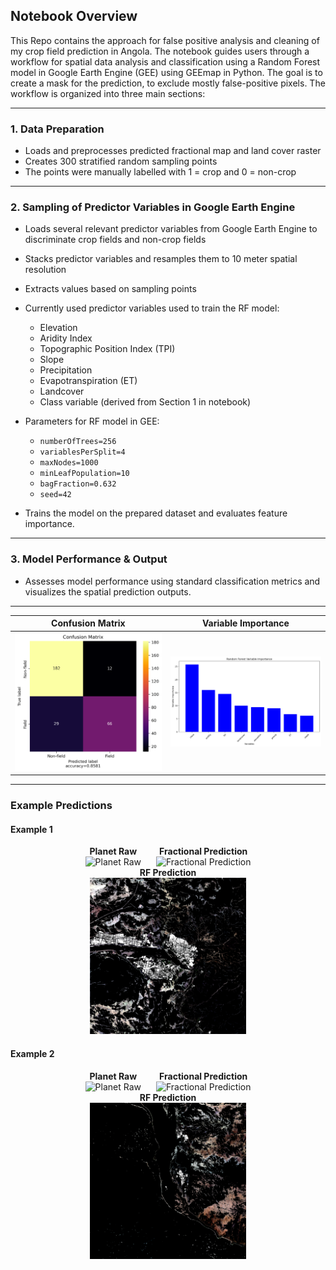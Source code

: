 ## Notebook Overview

This Repo contains the approach for false positive analysis and cleaning of my crop field prediction in Angola.
The notebook guides users through a workflow for spatial data analysis and classification using a Random Forest model in Google Earth Engine (GEE) using GEEmap in Python. The goal is to create a mask for the prediction, to exclude mostly false-positive pixels.
 The workflow is organized into three main sections:

---

### 1. Data Preparation

- Loads and preprocesses predicted fractional map and land cover raster
- Creates 300 stratified random sampling points
- The points were manually labelled with 1 = crop and 0 = non-crop

---

### 2. Sampling of Predictor Variables in Google Earth Engine

- Loads several relevant predictor variables from Google Earth Engine to discriminate crop fields and non-crop fields
- Stacks predictor variables and resamples them to 10 meter spatial resolution
- Extracts values based on sampling points
- Currently used predictor variables used to train the RF model:
    - Elevation
    - Aridity Index
    - Topographic Position Index (TPI)
    - Slope
    - Precipitation
    - Evapotranspiration (ET)
    - Landcover
    - Class variable (derived from Section 1 in notebook)


- Parameters for RF model in GEE:
  - `numberOfTrees=256`
  - `variablesPerSplit=4`
  - `maxNodes=1000`
  - `minLeafPopulation=10`
  - `bagFraction=0.632`
  - `seed=42`
- Trains the model on the prepared dataset and evaluates feature importance.

---

### 3. Model Performance & Output

- Assesses model performance using standard classification metrics and visualizes the spatial prediction outputs.

---

| Confusion Matrix                           | Variable Importance                        |
|:------------------------------------------:|:------------------------------------------:|
| ![Confusion Matrix](graphs/confusion_matrix.png) | ![Variable Importance](graphs/variable_importance.png) |


---

### Example Predictions

#### Example 1

<div align="center">

  <div style="display: inline-block; margin: 0 10px; text-align: center;">
    <strong>Planet Raw</strong><br>
    <img src="graphs/planet_raw_907697.png" alt="Planet Raw" width="250"/>
  </div>

  <div style="display: inline-block; margin: 0 10px; text-align: center;">
    <strong>Fractional Prediction</strong><br>
    <img src="graphs/fractional_pred_907697.png" alt="Fractional Prediction" width="250"/>
  </div>

  <div style="display: inline-block; margin: 0 10px; text-align: center;">
    <strong>RF Prediction</strong><br>
    <img src="graphs/rf_pred_907697.png" alt="RF Prediction" width="250"/>
  </div>

</div>


#### Example 2

<div align="center">

  <div style="display: inline-block; margin: 0 10px; text-align: center;">
    <strong>Planet Raw</strong><br>
    <img src="graphs/planet_raw_918173.png" alt="Planet Raw" width="250"/>
  </div>

  <div style="display: inline-block; margin: 0 10px; text-align: center;">
    <strong>Fractional Prediction</strong><br>
    <img src="graphs/fractional_pred_918173.png" alt="Fractional Prediction" width="250"/>
  </div>

  <div style="display: inline-block; margin: 0 10px; text-align: center;">
    <strong>RF Prediction</strong><br>
    <img src="graphs/rf_pred_918173.png" alt="RF Prediction" width="250"/>
  </div>

</div>
